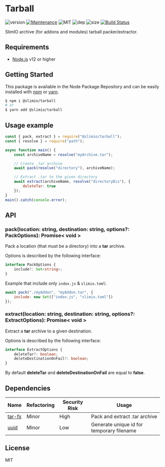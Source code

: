 # Tarball
![version](https://img.shields.io/badge/dynamic/json.svg?url=https://raw.githubusercontent.com/SlimIO/Tarball/master/package.json&query=$.version&label=Version)
[![Maintenance](https://img.shields.io/badge/Maintained%3F-yes-green.svg)](https://github.com/SlimIO/Tarball/commit-activity)
![MIT](https://img.shields.io/github/license/mashape/apistatus.svg)
![dep](https://img.shields.io/david/SlimIO/Tarball)
![size](https://img.shields.io/github/languages/code-size/SlimIO/tarball)
[![Build Status](https://travis-ci.com/SlimIO/Tarball.svg?branch=master)](https://travis-ci.com/SlimIO/Tarball)

SlimIO archive (for addons and modules) tarball packer/extractor.

## Requirements
- [Node.js](https://nodejs.org/en/) v12 or higher

## Getting Started

This package is available in the Node Package Repository and can be easily installed with [npm](https://docs.npmjs.com/getting-started/what-is-npm) or [yarn](https://yarnpkg.com).

```bash
$ npm i @slimio/tarball
# or
$ yarn add @slimio/tarball
```

## Usage example
```js
const { pack, extract } = require("@slimio/tarball");
const { resolve } = require("path");

async function main() {
    const archiveName = resolve("myArchive.tar");

    // Create .tar archive
    await pack(resolve("directory"), archiveName);

    // Extract .tar to the given directory
    await extract(archiveName, resolve("directoryBis"), {
        deleteTar: true
    });
}
main().catch(console.error);
```

## API

### pack(location: string, destination: string, options?: PackOptions): Promise< void >
Pack a location (that must be a directory) into a **tar** archive.

Options is described by the following interface:
```ts
interface PackOptions {
    include?: Set<string>;
}
```

Example that include only `index.js` & `slimio.toml`:
```js
await pack("./myAddon", "myAddon.tar", {
    include: new Set(["index.js", "slimio.toml"])
});
```

### extract(location: string, destination: string, options?: ExtractOptions): Promise< void >
Extract a **tar** archive to a given destination.

Options is described by the following interface:
```ts
interface ExtractOptions {
    deleteTar?: boolean;
    deleteDestinationOnFail?: boolean;
}
```

By default **deleteTar** and **deleteDestinationOnFail** are equal to **false**.

## Dependencies

|Name|Refactoring|Security Risk|Usage|
|---|---|---|---|
|[tar-fs](https://github.com/mafintosh/tar-fs)|Minor|High|Pack and extract .tar archive|
|[uuid](https://github.com/kelektiv/node-uuid#readme)|Minor|Low|Generate unique id for temporary filename|

## License
MIT
